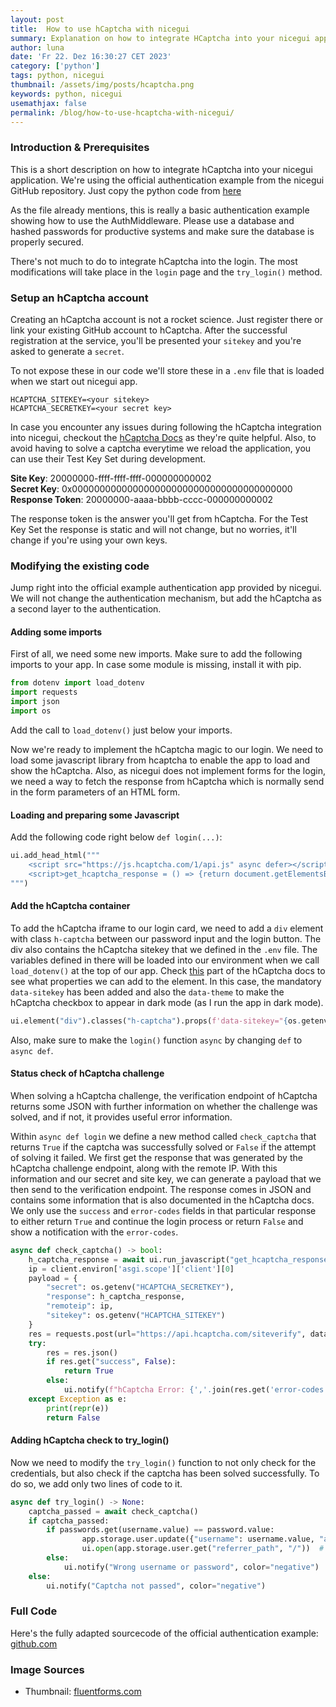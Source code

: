 ```yaml
---
layout: post
title:  How to use hCaptcha with nicegui
summary: Explanation on how to integrate HCaptcha into your nicegui application
author: luna
date: 'Fr 22. Dez 16:30:27 CET 2023'
category: ['python']
tags: python, nicegui
thumbnail: /assets/img/posts/hcaptcha.png
keywords: python, nicegui
usemathjax: false
permalink: /blog/how-to-use-hcaptcha-with-nicegui/
---
```


### Introduction & Prerequisites

This is a short description on how to integrate hCaptcha into your nicegui application. We're using the official authentication example from the nicegui GitHub repository. Just copy the python code from [here](https://github.com/zauberzeug/nicegui/blob/main/examples/authentication/main.py)

As the file already mentions, this is really a basic authentication example showing how to use the AuthMiddleware. Please use a database and hashed passwords for productive systems and make sure the database is properly secured.

There's not much to do to integrate hCaptcha into the login. The most modifications will take place in the `login` page and the `try_login()` method.

### Setup an hCaptcha account
Creating an hCaptcha account is not a rocket science. Just register there or link your existing GitHub account to hCaptcha. After the successful registration at the service, you'll be presented your `sitekey` and you're asked to generate a `secret`.

To not expose these in our code we'll store these in a `.env` file that is loaded when we start out nicegui app.


```
HCAPTCHA_SITEKEY=<your sitekey>
HCAPTCHA_SECRETKEY=<your secret key>
```

In case you encounter any issues during following the hCaptcha integration into nicegui, checkout the [hCaptcha Docs](https://docs.hcaptcha.com/) as they're quite helpful. Also, to avoid having to solve a captcha everytime we reload the application, you can use their Test Key Set during development.


__Site Key__: 20000000-ffff-ffff-ffff-000000000002<br>
__Secret Key__: 0x0000000000000000000000000000000000000000<br>
__Response Token__: 20000000-aaaa-bbbb-cccc-000000000002

The response token is the answer you'll get from hCaptcha. For the Test Key Set the response is static and will not change, but no worries, it'll change if you're using your own keys.

### Modifying the existing code
Jump right into the official example authentication app provided by nicegui. We will not change the authentication mechanism, but add the hCaptcha as a second layer to the authentication.

#### Adding some imports
First of all, we need some new imports. Make sure to add the following imports to your app. In case some module is missing, install it with pip.

```python
from dotenv import load_dotenv
import requests
import json
import os
```

Add the call to `load_dotenv()` just below your imports.

Now we're ready to implement the hCaptcha magic to our login. We need to load some javascript library from hcaptcha to enable the app to load and show the hCaptcha. Also, as nicegui does not implement forms for the login, we need a way to fetch the response from hCaptcha which is normally send in the form parameters of an HTML form.

#### Loading and preparing some Javascript
Add the following code right below `def login(...)`:

```python
ui.add_head_html("""
    <script src="https://js.hcaptcha.com/1/api.js" async defer></script>
    <script>get_hcaptcha_response = () => {return document.getElementsByTagName("iframe")[0].attributes.getNamedItem("data-hcaptcha-response").nodeValue;}</script>
""")
```

#### Add the hCaptcha container
To add the hCaptcha iframe to our login card, we need to add a `div` element with class `h-captcha` between our password input and the login button. The div also contains the hCaptcha sitekey that we defined in the `.env` file. The variables defined in there will be loaded into our environment when we call `load_dotenv()` at the top of our app. Check [this](https://docs.hcaptcha.com/configuration/#hcaptcha-container-configuration) part of the hCaptcha docs to see what properties we can add to the element. In this case, the mandatory `data-sitekey` has been added and also the `data-theme` to make the hCaptcha checkbox to appear in dark mode (as I run the app in dark mode).

```python
ui.element("div").classes("h-captcha").props(f'data-sitekey="{os.getenv("HCAPTCHA_SITEKEY")}" data-theme="dark"')
```

Also, make sure to make the `login()` function `async` by changing `def` to `async def`.

#### Status check of hCaptcha challenge
When solving a hCaptcha challenge, the verification endpoint of hCaptcha returns some JSON with further information on whether the challenge was solved, and if not, it provides useful error information.

Within `async def login` we define a new method called `check_captcha` that returns `True` if the captcha was successfully solved or `False` if the attempt of solving it failed. We first get the response that was generated by the hCaptcha challenge endpoint, along with the remote IP. With this information and our secret and site key, we can generate a payload that we then send to the verification endpoint. The response comes in JSON and contains some information that is also documented in the hCaptcha docs. We only use the `success` and `error-codes` fields in that particular response to either return `True` and continue the login process or return `False` and show a notification with the `error-codes`.

```python
async def check_captcha() -> bool:
    h_captcha_response = await ui.run_javascript("get_hcaptcha_response();")
    ip = client.environ['asgi.scope']['client'][0]
    payload = {
        "secret": os.getenv("HCAPTCHA_SECRETKEY"),
        "response": h_captcha_response,
        "remoteip": ip,
        "sitekey": os.getenv("HCAPTCHA_SITEKEY")
    }
    res = requests.post(url="https://api.hcaptcha.com/siteverify", data=payload)
    try:
        res = res.json()
        if res.get("success", False):
            return True
        else:
            ui.notify(f"hCaptcha Error: {','.join(res.get('error-codes', []))}")
    except Exception as e:
        print(repr(e))
        return False
```


#### Adding hCaptcha check to try_login()
Now we need to modify the `try_login()` function to not only check for the credentials, but also check if the captcha has been solved successfully. To do so, we add only two lines of code to it.

```python
async def try_login() -> None:
    captcha_passed = await check_captcha()
    if captcha_passed:
        if passwords.get(username.value) == password.value:
                app.storage.user.update({"username": username.value, "authenticated": True})
                ui.open(app.storage.user.get("referrer_path", "/"))  # Go back to where the user wanted to go
        else:
            ui.notify("Wrong username or password", color="negative")
    else:
        ui.notify("Captcha not passed", color="negative")
```


### Full Code
Here's the fully adapted sourcecode of the official authentication example: [github.com](https://github.com/simplylu/nicegui-hcaptcha-authentication)


### Image Sources
- Thumbnail: [fluentforms.com](https://fluentforms.com/wp-content/uploads/2022/08/How-to-Use-hCaptcha-in-Fluent-Forms-1.png)
